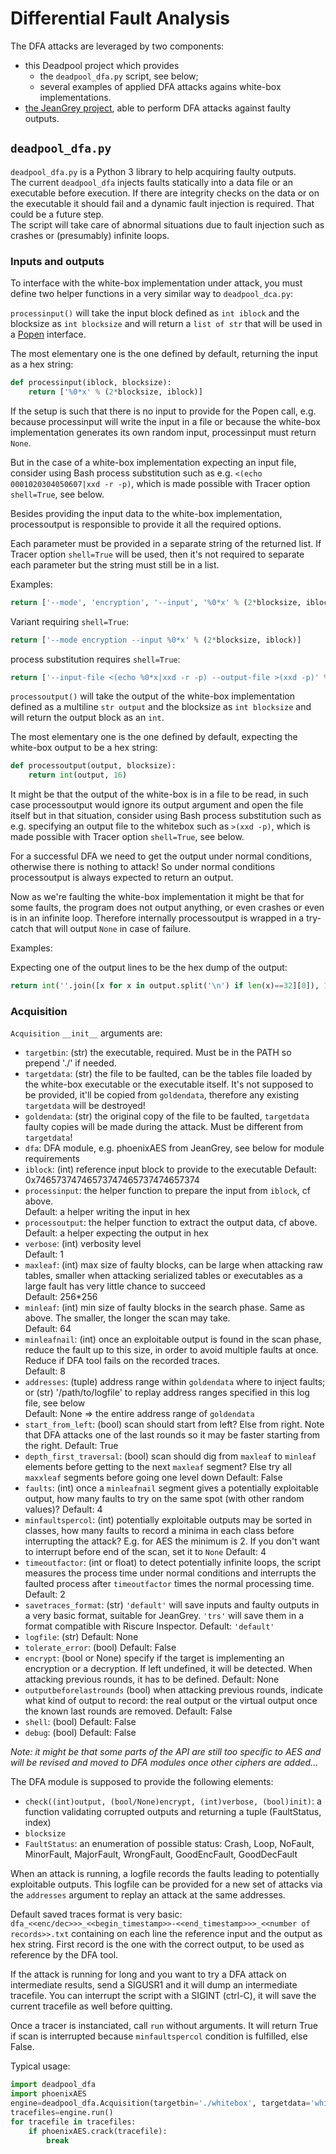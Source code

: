 # Differential Fault Analysis

The DFA attacks are leveraged by two components:

 * this Deadpool project which provides
   * the ```deadpool_dfa.py``` script, see below;
   * several examples of applied DFA attacks agains white-box implementations.
 * [the JeanGrey project](https://github.com/SideChannelMarvels/JeanGrey), able to perform DFA attacks against faulty outputs.

## ```deadpool_dfa.py```

```deadpool_dfa.py``` is a Python 3 library to help acquiring faulty outputs.  
The current ```deadpool_dfa``` injects faults statically into a data file or an executable before execution. If there are integrity checks on the data or on the executable it should fail and a dynamic fault injection is required. That could be a future step.  
The script will take care of abnormal situations due to fault injection such as crashes or (presumably) infinite loops.

### Inputs and outputs

To interface with the white-box implementation under attack, you must define two helper functions in a very similar way to ```deadpool_dca.py```:  

```processinput()``` will take the input block defined as ```int iblock``` and the blocksize as ```int blocksize``` and will return a ```list of str``` that will be used in a [Popen](https://docs.python.org/2/library/subprocess.html) interface.

The most elementary one is the one defined by default, returning the input as a hex string:
```python
def processinput(iblock, blocksize):
    return ['%0*x' % (2*blocksize, iblock)]
```

If the setup is such that there is no input to provide for the Popen call, e.g. because processinput will write the input in a file or because the white-box implementation generates its own random input, processinput must return ```None```.

But in the case of a white-box implementation expecting an input file, consider using Bash process substitution such as e.g. ```<(echo 0001020304050607|xxd -r -p)```, which is made possible with Tracer option ```shell=True```, see below.

Besides providing the input data to the white-box implementation, processoutput is responsible to provide it all the required options.

Each parameter must be provided in a separate string of the returned list. If Tracer option ```shell=True``` will be used, then it's not required to separate each parameter but the string must still be in a list.

Examples:
```python
return ['--mode', 'encryption', '--input', '%0*x' % (2*blocksize, iblock)]
```

Variant requiring ```shell=True```:
```python
return ['--mode encryption --input %0*x' % (2*blocksize, iblock)]
```

process substitution requires ```shell=True```:
```python
return ['--input-file <(echo %0*x|xxd -r -p) --output-file >(xxd -p)' % (2*blocksize, iblock)]
```

```processoutput()``` will take the output of the white-box implementation defined as a multiline ```str output``` and the blocksize as ```int blocksize``` and will return the output block as an ```int```.

The most elementary one is the one defined by default, expecting the white-box output to be a hex string:
```python
def processoutput(output, blocksize):
    return int(output, 16)
```

It might be that the output of the white-box is in a file to be read, in such case processoutput would ignore its output argument and open the file itself but in that situation, consider using Bash process substitution such as e.g. specifying an output file to the whitebox such as ```>(xxd -p)```, which is made possible with Tracer option ```shell=True```, see below.

For a successful DFA we need to get the output under normal conditions, otherwise there is nothing to attack!
So under normal conditions processoutput is always expected to return an output.

Now as we're faulting the white-box implementation it might be that for some faults, the program does not output anything, or even crashes or even is in an infinite loop.
Therefore internally processoutput is wrapped in a try-catch that will output ```None``` in case of failure.

Examples:

Expecting one of the output lines to be the hex dump of the output:
```python
return int(''.join([x for x in output.split('\n') if len(x)==32][0]), 16)
```

### Acquisition

```Acquisition``` ```__init__``` arguments are:
  * ```targetbin```: (str) the executable, required. Must be in the PATH so prepend './' if needed.
  * ```targetdata```: (str) the file to be faulted, can be the tables file loaded by the white-box executable or the executable itself. It's not supposed to be provided, it'll be copied from ```goldendata```, therefore any existing ```targetdata``` will be destroyed!
  * ```goldendata```: (str) the original copy of the file to be faulted, ```targetdata``` faulty copies will be made during the attack. Must be different from ```targetdata```!
  * ```dfa```: DFA module, e.g. phoenixAES from JeanGrey, see below for module requirements
  * ```iblock```: (int) reference input block to provide to the executable
  Default: 0x74657374746573747465737474657374
  * ```processinput```: the helper function to prepare the input from ```iblock```, cf above.  
  Default: a helper writing the input in hex
  * ```processoutput```: the helper function to extract the output data, cf above.  
  Default: a helper expecting the output in hex
  * ```verbose```: (int) verbosity level  
  Default: 1
  * ```maxleaf```: (int) max size of faulty blocks, can be large when attacking raw tables, smaller when attacking serialized tables or executables as a large fault has very little chance to succeed  
  Default: 256*256
  * ```minleaf```: (int) min size of faulty blocks in the search phase. Same as above. The smaller, the longer the scan may take.  
  Default: 64
  * ```minleafnail```: (int) once an exploitable output is found in the scan phase, reduce the fault up to this size, in order to avoid multiple faults at once. Reduce if DFA tool fails on the recorded traces.  
  Default: 8
  * ```addresses```: (tuple) address range within ```goldendata``` where to inject faults; or (str) '/path/to/logfile' to replay address ranges specified in this log file, see below  
  Default: None => the entire address range of ```goldendata```
  * ```start_from_left```: (bool) scan should start from left? Else from right. Note that DFA attacks one of the last rounds so it may be faster starting from the right.
  Default: True
  * ```depth_first_traversal```: (bool) scan should dig from ```maxleaf``` to ```minleaf``` elements before getting to the next ```maxleaf``` segment? Else try all ```maxxleaf``` segments before going one level down
  Default: False
  * ```faults```: (int) once a ```minleafnail``` segment gives a potentially exploitable output, how many faults to try on the same spot (with other random values)?
  Default: 4
  * ```minfaultspercol```: (int) potentially exploitable outputs may be sorted in classes, how many faults to record a minima in each class before interrupting the attack? E.g. for AES the minimum is 2. If you don't want to interrupt before end of the scan, set it to ```None```
  Default: 4
  * ```timeoutfactor```: (int or float) to detect potentially infinite loops, the script measures the process time under normal conditions and interrupts the faulted process after ```timeoutfactor``` times the normal processing time.
  Default: 2
  * ```savetraces_format```: (str) ```'default'``` will save inputs and faulty outputs in a very basic format, suitable for JeanGrey. ```'trs'``` will save them in a format compatible with Riscure Inspector.
  Default: ```'default'```
  * ```logfile```: (str) 
  Default: None
  * ```tolerate_error```: (bool) 
  Default: False
  * ```encrypt```: (bool or None) specify if the target is implementing an encryption or a decryption. If left undefined, it will be detected. When attacking previous rounds, it has to be defined.
  Default: None
  * ```outputbeforelastrounds``` (bool) when attacking previous rounds, indicate what kind of output to record: the real output or the virtual output once the known last rounds are removed.
  Default: False
  * ```shell```: (bool) 
  Default: False
  * ```debug```: (bool) 
  Default: False

*Note: it might be that some parts of the API are still too specific to AES and will be revised and moved to DFA modules once other ciphers are added...*

The DFA module is supposed to provide the following elements:
  * ```check((int)output, (bool/None)encrypt, (int)verbose, (bool)init)```: a function validating corrupted outputs and returning a tuple (FaultStatus, index)
  * ```blocksize```
  * ```FaultStatus```: an enumeration of possible status: Crash, Loop, NoFault, MinorFault, MajorFault, WrongFault, GoodEncFault, GoodDecFault

When an attack is running, a logfile records the faults leading to potentially exploitable outputs. This logfile can be provided for a new set of attacks via the ```addresses``` argument to replay an attack at the same addresses.

Default saved traces format is very basic: ```dfa_<<enc/dec>>>_<<begin_timestamp>>-<<end_timestamp>>>_<<number of records>>.txt``` containing on each line the reference input and the output as hex string.
First record is the one with the correct output, to be used as reference by the DFA tool.

If the attack is running for long and you want to try a DFA attack on intermediate results, send a SIGUSR1 and it will dump an intermediate tracefile.
You can interrupt the script with a SIGINT (ctrl-C), it will save the current tracefile as well before quitting.

Once a tracer is instanciated, call ```run``` without arguments. It will return True if scan is interrupted because ```minfaultspercol``` condition is fulfilled, else False.

Typical usage:

```python
import deadpool_dfa
import phoenixAES
engine=deadpool_dfa.Acquisition(targetbin='./whitebox', targetdata='whitebox-tables.bin', goldendata='whitebox-tables.bin.gold', dfa=phoenixAES)
tracefiles=engine.run()
for tracefile in tracefiles:
    if phoenixAES.crack(tracefile):
        break
```
